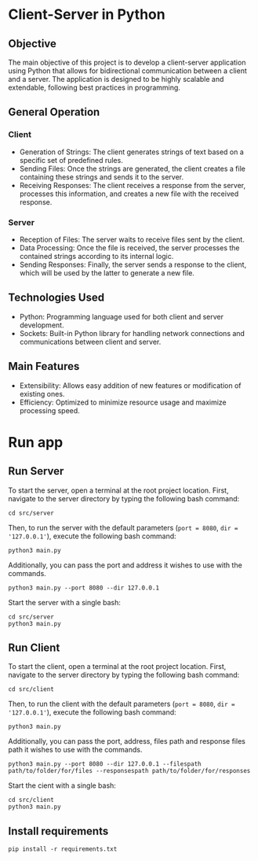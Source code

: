 # Client-Server in Python
## Objective
The main objective of this project is to develop a client-server application using Python that allows for bidirectional communication between a client and a server. The application is designed to be highly scalable and extendable, following best practices in programming.

## General Operation
### Client
- Generation of Strings: The client generates strings of text based on a specific set of predefined rules.
- Sending Files: Once the strings are generated, the client creates a file containing these strings and sends it to the server.
- Receiving Responses: The client receives a response from the server, processes this information, and creates a new file with the received response.
### Server
- Reception of Files: The server waits to receive files sent by the client.
- Data Processing: Once the file is received, the server processes the contained strings according to its internal logic.
- Sending Responses: Finally, the server sends a response to the client, which will be used by the latter to generate a new file.
## Technologies Used
- Python: Programming language used for both client and server development.
- Sockets: Built-in Python library for handling network connections and communications between client and server.
## Main Features
- Extensibility: Allows easy addition of new features or modification of existing ones.
- Efficiency: Optimized to minimize resource usage and maximize processing speed.

# Run app
## Run Server
To start the server, open a terminal at the root project location. First, navigate to the server directory by typing the following bash command: 

    cd src/server

Then, to run the server with the default parameters (`port = 8080`, `dir = '127.0.0.1'`), execute the following bash command:    

    python3 main.py

Additionally, you can pass the port and address it wishes to use with the commands.    

    python3 main.py --port 8080 --dir 127.0.0.1

Start the server with a single bash:

    cd src/server
    python3 main.py


## Run Client
To start the client, open a terminal at the root project location. First, navigate to the server directory by typing the following bash command: 

    cd src/client

Then, to run the client with the default parameters (`port = 8080`, `dir = '127.0.0.1'`), execute the following bash command:    

    python3 main.py

Additionally, you can pass the port, address, files path and response files path it wishes to use with the commands.    

    python3 main.py --port 8080 --dir 127.0.0.1 --filespath path/to/folder/for/files --responsespath path/to/folder/for/responses

Start the cient with a single bash:

    cd src/client
    python3 main.py

## Install requirements

    pip install -r requirements.txt

